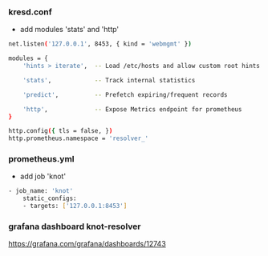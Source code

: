 ### kresd.conf
- add modules 'stats' and 'http'
```sh
net.listen('127.0.0.1', 8453, { kind = 'webmgmt' })

modules = {
    'hints > iterate',  -- Load /etc/hosts and allow custom root hints

    'stats',            -- Track internal statistics

    'predict',          -- Prefetch expiring/frequent records

    'http',             -- Expose Metrics endpoint for prometheus
}

http.config({ tls = false, })
http.prometheus.namespace = 'resolver_'
```

### prometheus.yml
- add job 'knot'
```sh
- job_name: 'knot'
    static_configs:
    - targets: ['127.0.0.1:8453']
```

### grafana dashboard knot-resolver
https://grafana.com/grafana/dashboards/12743
